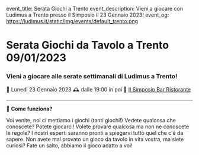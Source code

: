 event_title: Serata Giochi a Trento
event_description: Vieni a giocare con Ludimus a Trento presso il Simposio il 23 Gennaio 2023!
event_og: https://ludimus.it/static/img/events/default_trento.png

# Serata Giochi da Tavolo a Trento 09/01/2023

### Vieni a giocare alle serate settimanali di Ludimus a Trento!

📅 Lunedì 23 Gennaio 2023
🕰 dalle 19:00 in poi
📍 [Il Simposio Bar Ristorante](https://g.page/ilsimposiotrento?share)

---

🎲 **Come funziona?**

Voi venite, noi ci mettiamo i giochi (tanti giochi!)
Vedete qualcosa che conoscete? Potete giocarci!
Volete provare qualcosa ma non ne conoscete le regole? I nostri esperti saranno pronti a spiegarvi tutto quel che c'è da sapere.
Non avete mai provato un gioco da tavolo in vita vostra, ma siete curiosi? Fate un salto, abbiamo il gioco adatto a voi!